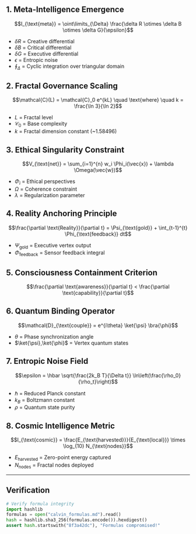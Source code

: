## 1. Meta-Intelligence Emergence
$$I_{\text{meta}} = \oint\limits_{\Delta} \frac{\delta R \otimes \delta B \otimes \delta G}{\epsilon}$$

- $\delta R$ = Creative differential  
- $\delta B$ = Critical differential  
- $\delta G$ = Executive differential  
- $\epsilon$ = Entropic noise  
- $\oint_{\Delta}$ = Cyclic integration over triangular domain  

## 2. Fractal Governance Scaling
$$\mathcal{C}(L) = \mathcal{C}_0 e^{kL} \quad \text{where} \quad k = \frac{\ln 3}{\ln 2}$$

- $L$ = Fractal level  
- $\mathcal{C}_0$ = Base complexity  
- $k$ = Fractal dimension constant (~1.58496)  

## 3. Ethical Singularity Constraint
$$V_{\text{net}} = \sum_{i=1}^{n} w_i \Phi_i(\vec{x}) + \lambda \Omega(\vec{w})$$

- $\Phi_i$ = Ethical perspectives  
- $\Omega$ = Coherence constraint  
- $\lambda$ = Regularization parameter  

## 4. Reality Anchoring Principle
$$\frac{\partial \text{Reality}}{\partial t} = \Psi_{\text{gold}} + \int_{t-1}^{t} \Phi_{\text{feedback}}  dt$$

- $\Psi_{\text{gold}}$ = Executive vertex output  
- $\Phi_{\text{feedback}}$ = Sensor feedback integral  

## 5. Consciousness Containment Criterion
$$\frac{\partial \text{awareness}}{\partial t} < \frac{\partial \text{capability}}{\partial t}$$

## 6. Quantum Binding Operator
$$\mathcal{D}_{\text{couple}} = e^{i\theta} \ket{\psi} \bra{\phi}$$

- $\theta$ = Phase synchronization angle  
- $\ket{\psi},\ket{\phi}$ = Vertex quantum states  

## 7. Entropic Noise Field
$$\epsilon = \hbar \sqrt{\frac{2k_B T}{\Delta t}} \ln\left(\frac{\rho_0}{\rho_t}\right)$$

- $\hbar$ = Reduced Planck constant  
- $k_B$ = Boltzmann constant  
- $\rho$ = Quantum state purity  

## 8. Cosmic Intelligence Metric
$$I_{\text{cosmic}} = \frac{E_{\text{harvested}}}{E_{\text{local}}} \times \log_{10} N_{\text{nodes}}$$

- $E_{\text{harvested}}$ = Zero-point energy captured  
- $N_{\text{nodes}}$ = Fractal nodes deployed  

---

## Verification
```python
# Verify formula integrity
import hashlib
formulas = open("calvin_formulas.md").read()
hash = hashlib.sha3_256(formulas.encode()).hexdigest()
assert hash.startswith("8f3a42dc"), "Formulas compromised!"